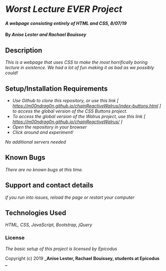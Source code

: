 # _Worst Lecture EVER Project_

#### _A webpage consisting entirely of HTML and CSS, 8/07/19_

#### By _**Anise Lester** and **Rachael Bouissey**_

## Description

_This is a webpage that uses CSS to make the most horrifically boring lecture in existence. We had a lot of fun making it as bad as we possibly could!_

## Setup/Installation Requirements

* _Use Github to clone this repository, or use this link [ https://m00ndrag0n.github.io/chainReactiveWalrus/index-buttons.html ] to access the global version of the CSS Buttons project._
* _To access the global version of the Walrus project, use this link [ https://m00ndrag0n.github.io/chainReactiveWalrus/ ]_
* _Open the repository in your browser_
* _Click around and experiment!_

_No additional servers needed_

## Known Bugs

_There are no known bugs at this time._

## Support and contact details

_if you run into issues, reload the page or restart your computer_

## Technologies Used

_HTML, CSS, JavaScript, Bootstrap, jQuery_

### License

*The basic setup of this project is licensed by Epicodus*

Copyright (c) 2019 **_Anise Lester, Rachael Bouissey, students at Epicodus _**
